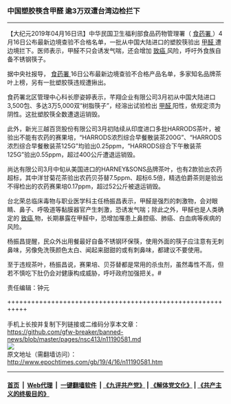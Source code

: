 ### 中国塑胶筷含甲醛 逾3万双遭台湾边检拦下
------------------------

<p>
 【大纪元2019年04月16日讯】中华民国卫生福利部食品药物管理署（
 <a href="http://www.epochtimes.com/gb/tag/%E9%A3%9F%E8%8D%AF%E7%BD%B2.html">
  食药署
 </a>
 ）4月16日公布最新边境查验不合格名单，一批从中国大陆进口的塑胶筷验出
 <a href="http://www.epochtimes.com/gb/tag/%E7%94%B2%E9%86%9B.html">
  甲醛
 </a>
 遭边境拦下。医师表示，甲醛不只会诱发气喘，还会增加
 <a href="http://www.epochtimes.com/gb/tag/%E8%87%B4%E7%99%8C.html">
  致癌
 </a>
 风险，呼吁外食族自备不锈钢筷子。
</p>
<p>
 据中央社报导，
 <a href="http://www.epochtimes.com/gb/tag/%E9%A3%9F%E8%8D%AF%E7%BD%B2.html">
  食药署
 </a>
 16日公布最新边境查验不合格产品名单，多家知名品牌茶叶上榜，另有一批塑胶筷违规遭揪出。
</p>
<p>
 食药署北区管理中心科长廖姿婷表示，芊翔企业有限公司3月初从中国大陆进口3,500包、多达3万5,000双“树脂筷子”，经溶出试验检出
 <a href="http://www.epochtimes.com/gb/tag/%E7%94%B2%E9%86%9B.html">
  甲醛
 </a>
 阳性，依规定须为阴性。这批塑胶筷全数遭退运销毁。
</p>
<p>
 此外，新光三越百货股份有限公司3月初陆续从印度进口多批HARRODS茶叶，被验出不能有农药的赛果培，“HARRODS浓烈综合早餐散装茶200G”、“HARRODS浓烈综合早餐散装茶125G”均验出0.25ppm，“HARRODS综合下午散装茶125G”验出0.55ppm，超过400公斤遭退运销毁。
</p>
<p>
 尚达有限公司3月中旬从美国进口的HARNEY&amp;SONS品牌茶叶，也有2款验出农药超标，其中洋甘菊花茶验出农药贝芬替7.5ppm、超标6.5倍，精选伯爵茶则是验出不得检出的农药赛果培0.17ppm，超过52公斤被退运销毁。
</p>
<p>
 台北荣总临床毒物与职业医学科主任杨振昌表示，甲醛是强烈的刺激物，会对眼睛、鼻子、呼吸道等黏膜器官产生刺激，恐诱发气喘；除此之外，甲醛也是人类确定的
 <a href="http://www.epochtimes.com/gb/tag/%E8%87%B4%E7%99%8C.html">
  致癌
 </a>
 物，长期暴露在甲醛中，恐增加罹患上鼻腔癌、肺癌、白血病等疾病的风险。
</p>
<p>
 杨振昌提醒，民众外出用餐最好自备不锈钢环保筷，使用外面的筷子应注意有无刺鼻味，另像免洗筷颜色太白、闻起来甜甜的或有刺鼻味，都建议不要使用。
</p>
<p>
 至于违规茶叶，杨振昌说，赛果培、贝芬替都是常用的杀虫剂，虽然毒性不高，但若不慎吃下肚仍会对健康构成威胁，呼吁政府加强把关。#
</p>
<p>
 责任编辑：钟元
</p>

+++++++++++++++++++++++++++++++++++++++++++++++++++++++++++<br/><br/>
手机上长按并复制下列链接或二维码分享本文章：<br/>
https://github.com/gfw-breaker/banned-news/blob/master/pages/nsc413/n11190581.md <br/>
<a href='https://github.com/gfw-breaker/banned-news/blob/master/pages/nsc413/n11190581.md'><img src='https://github.com/gfw-breaker/banned-news/blob/master/pages/nsc413/n11190581.md.png'/></a> <br/>
原文地址（需翻墙访问）：http://www.epochtimes.com/gb/19/4/16/n11190581.htm


------------------------
#### [首页](https://github.com/gfw-breaker/banned-news/blob/master/README.md) &nbsp;|&nbsp; [Web代理](https://github.com/labour-camp/helloworld) &nbsp;|&nbsp; [一键翻墙软件](https://github.com/gfw-breaker/nogfw/blob/master/README.md) &nbsp;| [《九评共产党》](https://github.com/gfw-breaker/9ping.md/blob/master/README.md#九评之一评共产党是什么) | [《解体党文化》](https://github.com/gfw-breaker/jtdwh.md/blob/master/README.md) | [《共产主义的终极目的》](https://github.com/gfw-breaker/gczydzjmd.md/blob/master/README.md)

